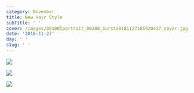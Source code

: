 ```yaml
---
category: November
title: New Hair Style
subTitle: ' '
cover: /images/00100lportrait_00100_burst20181127185920437_cover.jpg
date: '2018-11-27'
day: ' '
slug: ' '
---
```

![](/images/00100lportrait_00100_burst20181127185920437_cover.jpg)

![](/images/00100lportrait_00100_burst20181127191434225_cover.jpg)

![](/images/mvimg_20181127_070613.jpg)
